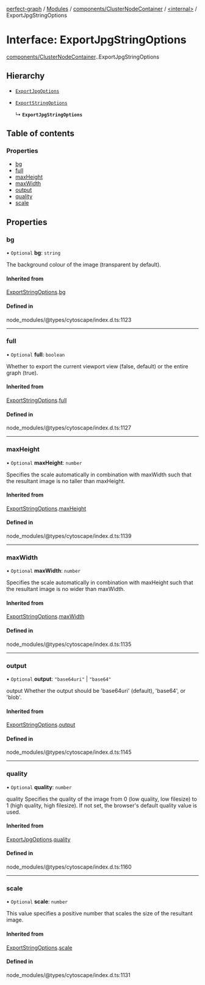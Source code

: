 [perfect-graph](../README.md) / [Modules](../modules.md) / [components/ClusterNodeContainer](../modules/components_ClusterNodeContainer.md) / [<internal\>](../modules/components_ClusterNodeContainer._internal_.md) / ExportJpgStringOptions

# Interface: ExportJpgStringOptions

[components/ClusterNodeContainer](../modules/components_ClusterNodeContainer.md).[<internal>](../modules/components_ClusterNodeContainer._internal_.md).ExportJpgStringOptions

## Hierarchy

- [`ExportJpgOptions`](components_ClusterNodeContainer._internal_.ExportJpgOptions.md)

- [`ExportStringOptions`](components_ClusterNodeContainer._internal_.ExportStringOptions.md)

  ↳ **`ExportJpgStringOptions`**

## Table of contents

### Properties

- [bg](components_ClusterNodeContainer._internal_.ExportJpgStringOptions.md#bg)
- [full](components_ClusterNodeContainer._internal_.ExportJpgStringOptions.md#full)
- [maxHeight](components_ClusterNodeContainer._internal_.ExportJpgStringOptions.md#maxheight)
- [maxWidth](components_ClusterNodeContainer._internal_.ExportJpgStringOptions.md#maxwidth)
- [output](components_ClusterNodeContainer._internal_.ExportJpgStringOptions.md#output)
- [quality](components_ClusterNodeContainer._internal_.ExportJpgStringOptions.md#quality)
- [scale](components_ClusterNodeContainer._internal_.ExportJpgStringOptions.md#scale)

## Properties

### bg

• `Optional` **bg**: `string`

The background colour of the image (transparent by default).

#### Inherited from

[ExportStringOptions](components_ClusterNodeContainer._internal_.ExportStringOptions.md).[bg](components_ClusterNodeContainer._internal_.ExportStringOptions.md#bg)

#### Defined in

node_modules/@types/cytoscape/index.d.ts:1123

___

### full

• `Optional` **full**: `boolean`

Whether to export the current viewport view (false, default) or the entire graph (true).

#### Inherited from

[ExportStringOptions](components_ClusterNodeContainer._internal_.ExportStringOptions.md).[full](components_ClusterNodeContainer._internal_.ExportStringOptions.md#full)

#### Defined in

node_modules/@types/cytoscape/index.d.ts:1127

___

### maxHeight

• `Optional` **maxHeight**: `number`

Specifies the scale automatically in combination with maxWidth such that the resultant image is no taller than maxHeight.

#### Inherited from

[ExportStringOptions](components_ClusterNodeContainer._internal_.ExportStringOptions.md).[maxHeight](components_ClusterNodeContainer._internal_.ExportStringOptions.md#maxheight)

#### Defined in

node_modules/@types/cytoscape/index.d.ts:1139

___

### maxWidth

• `Optional` **maxWidth**: `number`

Specifies the scale automatically in combination with maxHeight such that the resultant image is no wider than maxWidth.

#### Inherited from

[ExportStringOptions](components_ClusterNodeContainer._internal_.ExportStringOptions.md).[maxWidth](components_ClusterNodeContainer._internal_.ExportStringOptions.md#maxwidth)

#### Defined in

node_modules/@types/cytoscape/index.d.ts:1135

___

### output

• `Optional` **output**: ``"base64uri"`` \| ``"base64"``

output Whether the output should be 'base64uri' (default), 'base64', or 'blob'.

#### Inherited from

[ExportStringOptions](components_ClusterNodeContainer._internal_.ExportStringOptions.md).[output](components_ClusterNodeContainer._internal_.ExportStringOptions.md#output)

#### Defined in

node_modules/@types/cytoscape/index.d.ts:1145

___

### quality

• `Optional` **quality**: `number`

quality Specifies the quality of the image from 0
(low quality, low filesize) to 1 (high quality, high filesize).
If not set, the browser's default quality value is used.

#### Inherited from

[ExportJpgOptions](components_ClusterNodeContainer._internal_.ExportJpgOptions.md).[quality](components_ClusterNodeContainer._internal_.ExportJpgOptions.md#quality)

#### Defined in

node_modules/@types/cytoscape/index.d.ts:1160

___

### scale

• `Optional` **scale**: `number`

This value specifies a positive number that scales the size of the resultant image.

#### Inherited from

[ExportStringOptions](components_ClusterNodeContainer._internal_.ExportStringOptions.md).[scale](components_ClusterNodeContainer._internal_.ExportStringOptions.md#scale)

#### Defined in

node_modules/@types/cytoscape/index.d.ts:1131
